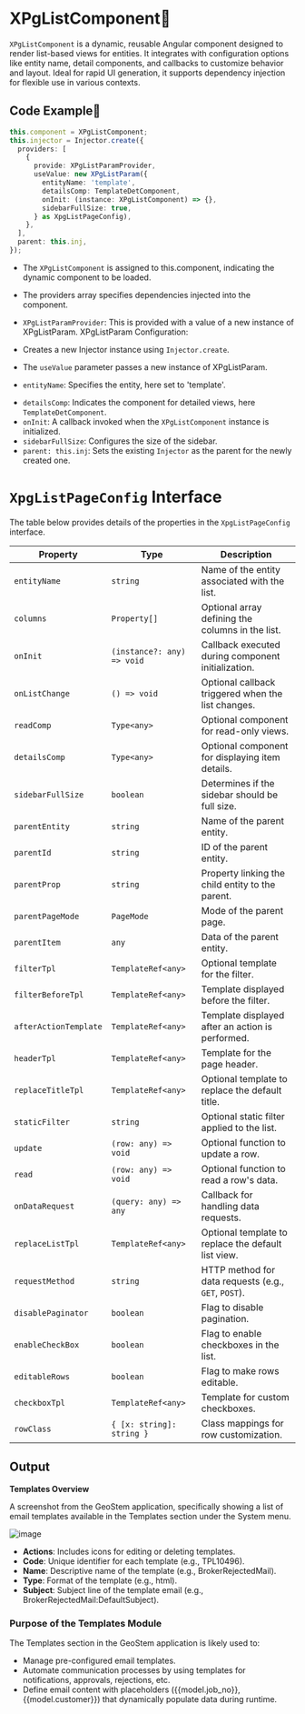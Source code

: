 # XPgListComponent📖 

<code>XPgListComponent</code> is a dynamic, reusable Angular component designed to render list-based views for entities. It integrates with configuration options like entity name, detail components, and callbacks to customize behavior and layout. Ideal for rapid UI generation, it supports dependency injection for flexible use in various contexts.
 

## Code Example📝

```typescript
this.component = XPgListComponent;
this.injector = Injector.create({
  providers: [
    {
      provide: XPgListParamProvider,
      useValue: new XPgListParam({
        entityName: 'template',
        detailsComp: TemplateDetComponent,
        onInit: (instance: XPgListComponent) => {},
        sidebarFullSize: true,
      } as XpgListPageConfig),
    },
  ],
  parent: this.inj,
});
```

+ The <code>XPgListComponent</code> is assigned to this.component, indicating the dynamic component to be loaded.
- The providers array specifies dependencies injected into the component.

- <code>XPgListParamProvider</code>: This is provided with a value of a new instance of XPgListParam.
XPgListParam Configuration:
- Creates a new Injector instance using <code>Injector.create</code>.
- The <code>useValue</code> parameter passes a new instance of XPgListParam.
* <code>entityName</code>: Specifies the entity, here set to 'template'.
- <code>detailsComp</code>: Indicates the component for detailed views, here <code>TemplateDetComponent</code>.
- <code>onInit</code>: A callback invoked when the <code>XPgListComponent</code> instance is initialized.
- <code>sidebarFullSize</code>: Configures the size of the sidebar.
- <code>parent: this.inj</code>: Sets the existing <code>Injector</code> as the parent for the newly created one.
# `XpgListPageConfig` Interface

The table below provides details of the properties in the `XpgListPageConfig` interface.

| **Property**           | **Type**                      | **Description**                                                                 |
|-------------------------|-------------------------------|---------------------------------------------------------------------------------|
| `entityName`           | `string`                     | Name of the entity associated with the list.                                   |
| `columns`              | `Property[]`                 | Optional array defining the columns in the list.                               |
| `onInit`               | `(instance?: any) => void`   | Callback executed during component initialization.                             |
| `onListChange`         | `() => void`                 | Optional callback triggered when the list changes.                             |
| `readComp`             | `Type<any>`                 | Optional component for read-only views.                                        |
| `detailsComp`          | `Type<any>`                 | Optional component for displaying item details.                                |
| `sidebarFullSize`      | `boolean`                   | Determines if the sidebar should be full size.                                 |
| `parentEntity`         | `string`                    | Name of the parent entity.                                                     |
| `parentId`             | `string`                    | ID of the parent entity.                                                       |
| `parentProp`           | `string`                    | Property linking the child entity to the parent.                               |
| `parentPageMode`       | `PageMode`                  | Mode of the parent page.                                                       |
| `parentItem`           | `any`                       | Data of the parent entity.                                                     |
| `filterTpl`            | `TemplateRef<any>`          | Optional template for the filter.                                              |
| `filterBeforeTpl`      | `TemplateRef<any>`          | Template displayed before the filter.                                          |
| `afterActionTemplate`  | `TemplateRef<any>`          | Template displayed after an action is performed.                               |
| `headerTpl`            | `TemplateRef<any>`          | Template for the page header.                                                  |
| `replaceTitleTpl`      | `TemplateRef<any>`          | Optional template to replace the default title.                                |
| `staticFilter`         | `string`                    | Optional static filter applied to the list.                                    |
| `update`               | `(row: any) => void`        | Optional function to update a row.                                             |
| `read`                 | `(row: any) => void`        | Optional function to read a row's data.                                        |
| `onDataRequest`        | `(query: any) => any`       | Callback for handling data requests.                                           |
| `replaceListTpl`       | `TemplateRef<any>`          | Optional template to replace the default list view.                            |
| `requestMethod`        | `string`                    | HTTP method for data requests (e.g., `GET`, `POST`).                           |
| `disablePaginator`     | `boolean`                   | Flag to disable pagination.                                                    |
| `enableCheckBox`       | `boolean`                   | Flag to enable checkboxes in the list.                                         |
| `editableRows`         | `boolean`                   | Flag to make rows editable.                                                    |
| `checkboxTpl`          | `TemplateRef<any>`          | Template for custom checkboxes.                                                |
| `rowClass`             | `{ [x: string]: string }`   | Class mappings for row customization.                                          |

<h2>Output</h2>

<p><strong>Templates  Overview</strong></p>
A screenshot from the GeoStem application, specifically showing a list of email templates available in the Templates section under the System menu.

![image](https://github.com/user-attachments/assets/0705e592-118d-4756-b98b-1b1816527a35)


- **Actions**: Includes icons for editing or deleting templates.
- **Code**: Unique identifier for each template (e.g., TPL10496).
- **Name**: Descriptive name of the template (e.g., BrokerRejectedMail).
- **Type**: Format of the template (e.g., html).
- **Subject**: Subject line of the template email (e.g., BrokerRejectedMail:DefaultSubject).

 ### Purpose of the Templates Module
The Templates section in the GeoStem application is likely used to:

- Manage pre-configured email templates.
- Automate communication processes by using templates for notifications, approvals, rejections, etc.
- Define email content with placeholders ({{model.job_no}}, {{model.customer}}) that dynamically populate data during runtime.
